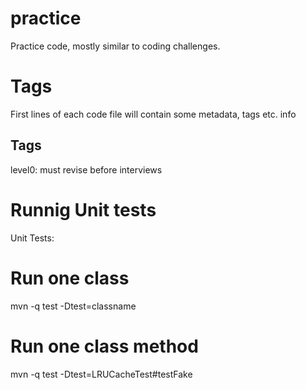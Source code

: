 # practice
Practice code, mostly similar to coding challenges.

# Tags
First lines of each code file will contain some metadata, tags etc. info

## Tags
level0: must revise before interviews


# Runnig Unit tests

Unit Tests:
# Run one class
mvn -q test -Dtest=classname
# Run one class method
mvn -q test -Dtest=LRUCacheTest#testFake